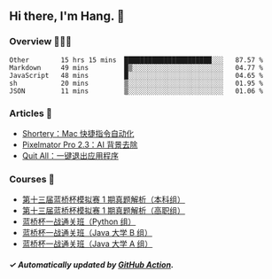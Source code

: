 ## Hi there, I'm Hang. 👋

### Overview 👨🏻‍💻

<!--START_SECTION:waka-->
```text
Other        15 hrs 15 mins  ██████████████████████░░░   87.57 % 
Markdown     49 mins         █▒░░░░░░░░░░░░░░░░░░░░░░░   04.77 % 
JavaScript   48 mins         █░░░░░░░░░░░░░░░░░░░░░░░░   04.65 % 
sh           20 mins         ▒░░░░░░░░░░░░░░░░░░░░░░░░   01.95 % 
JSON         11 mins         ▒░░░░░░░░░░░░░░░░░░░░░░░░   01.06 % 
```
<!--END_SECTION:waka-->

### Articles 📝

<!-- BLOG:START -->
- [Shortery：Mac 快捷指令自动化](https://huhuhang.com/post/product-hunt/product-hunt-n249?from=github)
- [Pixelmator Pro 2.3：AI 背景去除](https://huhuhang.com/post/product-hunt/product-hunt-n248?from=github)
- [Quit All：一键退出应用程序](https://huhuhang.com/post/product-hunt/product-hunt-n247?from=github)<!-- BLOG:END -->

### Courses 🔗

<!-- SYL:START -->
- [第十三届蓝桥杯模拟赛 1 期真题解析（本科组）](https://www.lanqiao.cn/courses/5719/)
- [第十三届蓝桥杯模拟赛 1 期真题解析（高职组）](https://www.lanqiao.cn/courses/5718/)
- [蓝桥杯一战通关班（Python 组）](https://www.lanqiao.cn/courses/5494/)
- [蓝桥杯一战通关班（Java 大学 B 组）](https://www.lanqiao.cn/courses/5493/)
- [蓝桥杯一战通关班（Java 大学 A 组）](https://www.lanqiao.cn/courses/5492/)
<!-- SYL:END -->

##### ✓ Automatically updated by [GitHub Action](https://github.com/huhuhang/huhuhang/actions).
